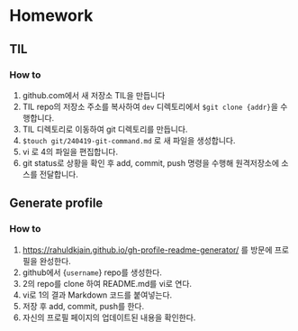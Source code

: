 # Homework
## TIL

### How to

1. github.com에서 새 저장소 TIL을 만듭니다
2. TIL repo의 저장소 주소를 복사하여 `dev` 디렉토리에서 `$git clone {addr}`을 수행합니다.
3. TIL 디렉토리로 이동하여 git 디렉토리를 만듭니다.
4. `$touch git/240419-git-command.md` 로 새 파일을 생성합니다.
5. vi 로 4의 파일을 편집합니다.
6. git status로 상황을 확인 후 add, commit, push 명령을 수행해 원격저장소에 소스를 전달합니다. 

## Generate profile

### How to

1. https://rahuldkjain.github.io/gh-profile-readme-generator/ 를 방문에 프로필을 완성한다.
2. github에서 {`username`} repo를 생성한다.
3. 2의 repo를 clone 하여 README.md를 vi로 연다.
4. vi로 1의 결과 Markdown 코드를 붙여넣는다.
5. 저장 후 add, commit, push를 한다.
6. 자신의 프로필 페이지의 업데이트된 내용을 확인한다.
